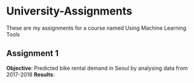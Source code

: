 # University-Assignments
These are my assignments for a course named Using Machine Learning Tools

## Assignment 1 
**Objective**: 
Predicted bike rental demand in Seoul by analysing data from 2017-2018 
**Results**:
